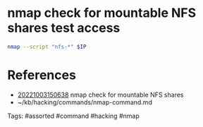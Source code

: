 # nmap check for mountable NFS shares test access
```bash
nmap --script "nfs-*" $IP
```

# References
- [20221003150638](/zet/20221003150638/README.md) nmap check for mountable NFS shares
- ~/kb/hacking/commands/nmap-command.md

Tags:
    #assorted #command #hacking #nmap
